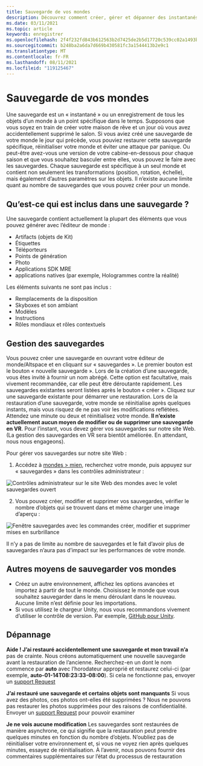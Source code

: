 ```yaml
---
title: Sauvegarde de vos mondes
description: Découvrez comment créer, gérer et dépanner des instantanés de sauvegarde de vos mondes AltspaceVR.
ms.date: 03/11/2021
ms.topic: article
keywords: enregistrer
ms.openlocfilehash: 2f4f232fd843b612563b2d7425de2b5d17720c539cc02a1493bc4b118de4f117
ms.sourcegitcommit: b248ba2a6da7d669b430581fc3a1544413b2e9c1
ms.translationtype: MT
ms.contentlocale: fr-FR
ms.lasthandoff: 08/11/2021
ms.locfileid: "119125467"
---
```

# <a name="backing-up-your-worlds"></a>Sauvegarde de vos mondes

Une sauvegarde est un « instantané » ou un enregistrement de tous les objets d’un monde à un point spécifique dans le temps. Supposons que vous soyez en train de créer votre maison de rêve et un jour où vous avez accidentellement supprimé le salon. Si vous aviez créé une sauvegarde de votre monde le jour qui précède, vous pouviez restaurer cette sauvegarde spécifique, réinitialiser votre monde et éviter une attaque par panique. Ou peut-être avez-vous une version de votre cabine-en-dessous pour chaque saison et que vous souhaitez basculer entre elles, vous pouvez le faire avec les sauvegardes. Chaque sauvegarde est spécifique à un seul monde et contient non seulement les transformations (position, rotation, échelle), mais également d’autres paramètres sur les objets. Il n’existe aucune limite quant au nombre de sauvegardes que vous pouvez créer pour un monde.  

## <a name="whats-included-in-a-backup"></a>Qu’est-ce qui est inclus dans une sauvegarde ?

Une sauvegarde contient actuellement la plupart des éléments que vous pouvez générer avec l’éditeur de monde :
* Artifacts (objets de Kit)
* Étiquettes
* Téléporteurs
* Points de génération
* Photo
* Applications SDK MRE
* applications natives (par exemple, Hologrammes contre la réalité)

Les éléments suivants ne sont pas inclus :

* Remplacements de la disposition
* Skyboxes et son ambiant
* Modèles
* Instructions
* Rôles mondiaux et rôles contextuels

## <a name="managing-backups"></a>Gestion des sauvegardes

Vous pouvez créer une sauvegarde en ouvrant votre éditeur de monde/Altspace et en cliquant sur « sauvegardes ». Le premier bouton est le bouton « nouvelle sauvegarde ». Lors de la création d’une sauvegarde, vous êtes invité à fournir un nom abrégé. Cette option est facultative, mais vivement recommandée, car elle peut être déroutante rapidement. Les sauvegardes existantes seront listées après le bouton « créer ». Cliquez sur une sauvegarde existante pour démarrer une restauration. Lors de la restauration d’une sauvegarde, votre monde se réinitialise après quelques instants, mais vous risquez de ne pas voir les modifications reflétées. Attendez une minute ou deux et réinitialisez votre monde. **Il n’existe actuellement aucun moyen de modifier ou de supprimer une sauvegarde en VR**. Pour l’instant, vous devez gérer vos sauvegardes sur notre site Web. (La gestion des sauvegardes en VR sera bientôt améliorée. En attendant, nous nous engageons).

Pour gérer vos sauvegardes sur notre site Web :

1. Accédez à [mondes > mien](https://account.altvr.com/users/sign_in), recherchez votre monde, puis appuyez sur « sauvegardes » dans les contrôles administrateur :

![Contrôles administrateur sur le site Web des mondes avec le volet sauvegardes ouvert](images/world-backup-img-01.png)

2. Vous pouvez créer, modifier et supprimer vos sauvegardes, vérifier le nombre d’objets qui se trouvent dans et même charger une image d’aperçu : 

![Fenêtre sauvegardes avec les commandes créer, modifier et supprimer mises en surbrillance](images/world-backup-img-02.png)

Il n’y a pas de limite au nombre de sauvegardes et le fait d’avoir plus de sauvegardes n’aura pas d’impact sur les performances de votre monde.

## <a name="other-ways-to-back-up-your-worlds"></a>Autres moyens de sauvegarder vos mondes

* Créez un autre environnement, affichez les options avancées et importez à partir de tout le monde. Choisissez le monde que vous souhaitez sauvegarder dans le menu déroulant dans le nouveau. Aucune limite n’est définie pour les importations.
* Si vous utilisez le chargeur Unity, nous vous recommandons vivement d’utiliser le contrôle de version. Par exemple, [GitHub pour Unity](https://unity.github.com).

## <a name="troubleshooting"></a>Dépannage

**Aide ! J’ai restauré accidentellement une sauvegarde et mon travail n’a** pas de crainte. Nous créons automatiquement une nouvelle sauvegarde avant la restauration de l’ancienne. Recherchez-en un dont le nom commence par **auto** avec l’horodateur approprié et restaurez celui-ci (par exemple, **auto-01-14T08:23:33-08:00**).  Si cela ne fonctionne pas, envoyer un [support Request](https://help.altvr.com/hc/requests/new)

**J’ai restauré une sauvegarde et certains objets sont manquants** Si vous avez des photos, ces photos ont-elles été supprimées ? Nous ne pouvons pas restaurer les photos supprimées pour des raisons de confidentialité. Envoyer un [support Request](https://help.altvr.com/hc/requests/new) pour pouvoir examiner

**Je ne vois aucune modification** Les sauvegardes sont restaurées de manière asynchrone, ce qui signifie que la restauration peut prendre quelques minutes en fonction du nombre d’objets. N’oubliez pas de réinitialiser votre environnement et, si vous ne voyez rien après quelques minutes, essayez de réinitialisation. À l’avenir, nous pouvons fournir des commentaires supplémentaires sur l’état du processus de restauration